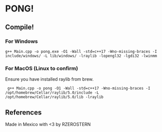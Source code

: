 # PONG!

## Compile!
### For Windows
``` shell
g++ Main.cpp -o pong.exe -O1 -Wall -std=c++17 -Wno-missing-braces -I include/windows/ -L lib/windows/ -lraylib -lopengl32 -lgdi32 -lwinmm
```

### For MacOS (Linux to confirm)
Ensure you have installed raylib from brew.
``` shell
 g++ Main.cpp -o pong -O1 -Wall -std=c++17 -Wno-missing-braces -I /opt/homebrew/Cellar/raylib/5.0/include -L /opt/homebrew/Cellar/raylib/5.0/lib -lraylib
```

## References


Made in Mexico with <3 by RZEROSTERN